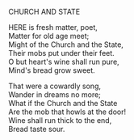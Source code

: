 CHURCH AND STATE  
  
HERE is fresh matter, poet,  
Matter for old age meet;  
Might of the Church and the State,  
Their mobs put under their feet.  
O but heart's wine shall run pure,  
Mind's bread grow sweet.  
  
That were a cowardly song,  
Wander in dreams no more;  
What if the Church and the State  
Are the mob that howls at the door!  
Wine shall run thick to the end,  
Bread taste sour.  
